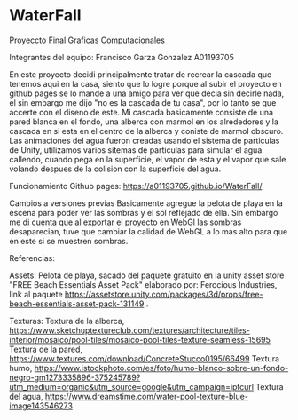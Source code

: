 # WaterFall
Proyeccto Final Graficas Computacionales

Integrantes del equipo:
Francisco Garza Gonzalez A01193705

En este proyecto decidi principalmente tratar de recrear la cascada que tenemos aqui en la casa, siento que lo logre
porque al subir el proyecto en github pages se lo mande a una amigo para ver que decia sin decirle nada,
el sin embargo me dijo "no es la cascada de tu casa", por lo tanto se que accerte con el diseno de este. Mi cascada
basicamente consiste de una pared blanca en el fondo, una alberca con marmol en los alrededores y la cascada en si
esta en el centro de la alberca y coniste de marmol obscuro. Las animaciones del agua fueron creadas usando el
sistema de particulas de Unity, utilizamos varios sitemas de particulas para simular el agua callendo, cuando pega
en la superficie, el vapor de esta y el vapor que sale volando despues de la colision con la superficie del agua.

Funcionamiento
Github pages: https://a01193705.github.io/WaterFall/

Cambios a versiones previas
Basicamente agregue la pelota de playa en la escena para poder ver las sombras y el sol reflejado de ella. Sin embargo
me di cuenta que al exportar el proyecto en WebGl las sombras desaparecian, tuve que cambiar la calidad de WebGL a lo 
mas alto para que en este si se muestren sombras.

Referencias:

Assets:
Pelota de playa, sacado del paquete gratuito en la unity asset store "FREE Beach Essentials Asset Pack"
elaborado por: Ferocious Industries, 
link al paquete https://assetstore.unity.com/packages/3d/props/free-beach-essentials-asset-pack-131149 .

Texturas:
Textura de la alberca, https://www.sketchuptextureclub.com/textures/architecture/tiles-interior/mosaico/pool-tiles/mosaico-pool-tiles-texture-seamless-15695
Textura de la pared, https://www.textures.com/download/ConcreteStucco0195/66499
Textura humo, https://www.istockphoto.com/es/foto/humo-blanco-sobre-un-fondo-negro-gm1273335896-375245789?utm_medium=organic&utm_source=google&utm_campaign=iptcurl
Textura del agua, https://www.dreamstime.com/water-pool-texture-blue-image143546273

